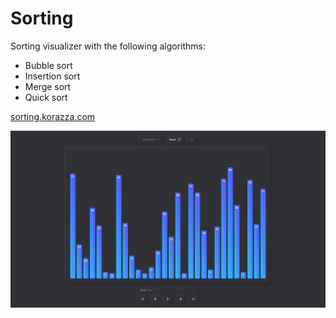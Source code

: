# Sorting

Sorting visualizer with the following algorithms:

- Bubble sort
- Insertion sort
- Merge sort
- Quick sort

[sorting.korazza.com](https://sorting.korazza.com)

[![Screenshot](images/screenshot.png)](https://sorting.korazza.com)
